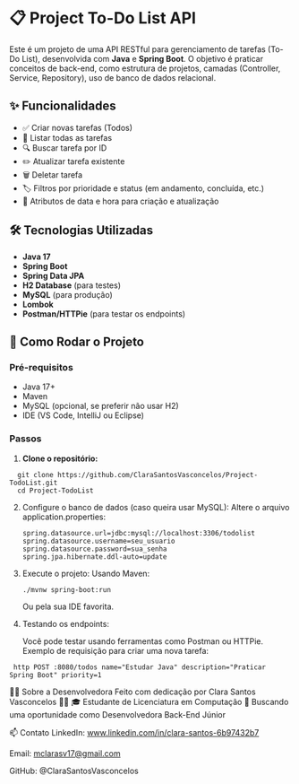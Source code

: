 # 📋 Project To-Do List API

Este é um projeto de uma API RESTful para gerenciamento de tarefas (To-Do List), desenvolvida com **Java** e **Spring Boot**. 
O objetivo é praticar conceitos de back-end, como estrutura de projetos, camadas (Controller, Service, Repository), uso de banco de dados relacional.

## ✨ Funcionalidades

- ✅ Criar novas tarefas (Todos)
- 📖 Listar todas as tarefas
- 🔍 Buscar tarefa por ID
- ✏️ Atualizar tarefa existente
- 🗑️ Deletar tarefa
- 🏷️ Filtros por prioridade e status (em andamento, concluída, etc.)
- 📅 Atributos de data e hora para criação e atualização

## 🛠 Tecnologias Utilizadas

- **Java 17**
- **Spring Boot**
- **Spring Data JPA**
- **H2 Database** (para testes)
- **MySQL** (para produção)
- **Lombok**
- **Postman/HTTPie** (para testar os endpoints)

## 🚀 Como Rodar o Projeto

### Pré-requisitos

- Java 17+
- Maven
- MySQL (opcional, se preferir não usar H2)
- IDE (VS Code, IntelliJ ou Eclipse)

### Passos

1. **Clone o repositório:**

```
  git clone https://github.com/ClaraSantosVasconcelos/Project-TodoList.git
  cd Project-TodoList
```
2. Configure o banco de dados (caso queira usar MySQL):
   Altere o arquivo application.properties:
   ```
   spring.datasource.url=jdbc:mysql://localhost:3306/todolist
   spring.datasource.username=seu_usuario
   spring.datasource.password=sua_senha
   spring.jpa.hibernate.ddl-auto=update
   ```
3. Execute o projeto:
   Usando Maven:
   ```
   ./mvnw spring-boot:run
   ```
   Ou pela sua IDE favorita.
4. Testando os endpoints:
   
   Você pode testar usando ferramentas como Postman ou HTTPie.
   Exemplo de requisição para criar uma nova tarefa:
  ```
   http POST :8080/todos name="Estudar Java" description="Praticar Spring Boot" priority=1
  ```

👩‍💻 Sobre a Desenvolvedora
Feito com dedicação por Clara Santos Vasconcelos 👩‍💻
🎓 Estudante de Licenciatura em Computação
🚀 Buscando uma oportunidade como Desenvolvedora Back-End Júnior

📫 Contato
LinkedIn: www.linkedin.com/in/clara-santos-6b97432b7

Email: mclarasv17@gmail.com

GitHub: @ClaraSantosVasconcelos
